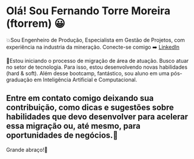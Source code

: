 # Olá! Sou Fernando Torre Moreira (ftorrem) 😀

💥Sou Engenheiro de Produção, Especialista em Gestão de Projetos, com experiência na industria da mineração.
Conecte-se comigo ➡️ [LinkedIn](https://www.linkedin.com/in/fernando-torre-moreira-90351226/)

🚀Estou iniciando o processo de migração de área de atuação. Busco atuar no setor de tecnologia.
Para isso, estou desenvolvendo novas habilidades (hard & soft).
Além desse bootcamp, fantástico, sou aluno em uma pós-graduação em Inteligência Artificial e Computacional.

## Entre em contato comigo deixando sua contribuição, como dicas e sugestões sobre habilidades que devo desenvolver para acelerar essa migração ou, até mesmo, para oportunidades de negócios.🤝

Grande abraço!👋
